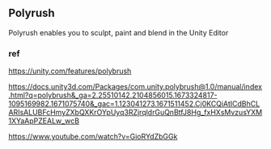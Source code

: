 ## Polyrush

Polyrush enables you to sculpt, paint and blend in the Unity Editor




### ref
https://unity.com/features/polybrush

https://docs.unity3d.com/Packages/com.unity.polybrush@1.0/manual/index.html?q=polybrush&_ga=2.25510142.2104856015.1673324817-1095169982.1671075740&_gac=1.123041273.1671511452.Cj0KCQiAtICdBhCLARIsALUBFcHmyZXbQXKrOYpUyq3RZjrqldrGuQnBtfJ8Hg_fxHXsMvzusYXM1XYaApPZEALw_wcB

https://www.youtube.com/watch?v=GioRYdZbGGk


